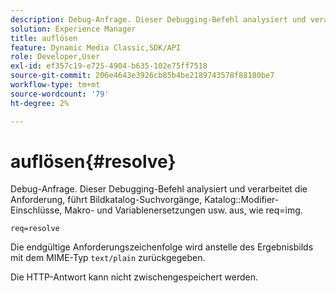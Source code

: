 ```yaml
---
description: Debug-Anfrage. Dieser Debugging-Befehl analysiert und verarbeitet die Anforderung, führt Bildkatalogsuche, Katalogmodifikations-Einschlüsse, Makro- und Variablenersetzungen usw. wie req=img aus.
solution: Experience Manager
title: auflösen
feature: Dynamic Media Classic,SDK/API
role: Developer,User
exl-id: ef357c19-e725-4904-b635-102e75ff7518
source-git-commit: 206e4643e3926cb85b4be2189743578f88180be7
workflow-type: tm+mt
source-wordcount: '79'
ht-degree: 2%

---
```


# auflösen{#resolve}

Debug-Anfrage. Dieser Debugging-Befehl analysiert und verarbeitet die Anforderung, führt Bildkatalog-Suchvorgänge, Katalog::Modifier-Einschlüsse, Makro- und Variablenersetzungen usw. aus, wie req=img.

`req=resolve`

Die endgültige Anforderungszeichenfolge wird anstelle des Ergebnisbilds mit dem MIME-Typ `text/plain` zurückgegeben.

Die HTTP-Antwort kann nicht zwischengespeichert werden.
